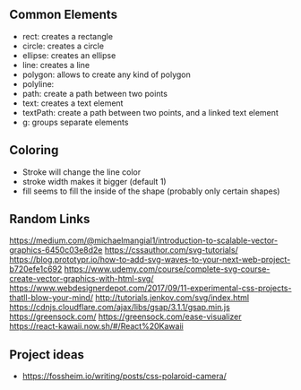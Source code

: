 ## Common Elements
* rect: creates a rectangle
* circle: creates a circle
* ellipse: creates an ellipse
* line: creates a line
* polygon: allows to create any kind of polygon
* polyline:
* path: create a path between two points
* text: creates a text element
* textPath: create a path between two points, and a linked text element
* g: groups separate elements

## Coloring
* Stroke will change the line color
* stroke width makes it bigger (default 1)
* fill seems to fill the inside of the shape (probably only certain shapes)

## Random Links
https://medium.com/@michaelmangial1/introduction-to-scalable-vector-graphics-6450c03e8d2e
https://cssauthor.com/svg-tutorials/
https://blog.prototypr.io/how-to-add-svg-waves-to-your-next-web-project-b720efe1c692
https://www.udemy.com/course/complete-svg-course-create-vector-graphics-with-html-svg/
https://www.webdesignerdepot.com/2017/09/11-experimental-css-projects-thatll-blow-your-mind/
http://tutorials.jenkov.com/svg/index.html
https://cdnjs.cloudflare.com/ajax/libs/gsap/3.1.1/gsap.min.js
https://greensock.com/
https://greensock.com/ease-visualizer
https://react-kawaii.now.sh/#/React%20Kawaii

## Project ideas
* https://fossheim.io/writing/posts/css-polaroid-camera/
